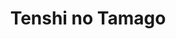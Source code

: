 --- 
title: "Tenshi no Tamago"
publishdate: "2019-4-29T16:48:46+02:00"
src: "https://365manga.net/manga/tenshi-no-tamago"
image: "https://data.365manga.net/images/thumbnails/19583-tenshi-no-tamago.jpg"
description: "This is a tempestuous and heartbreaking love story about Ayuta, a rounin who aspires to attend an art university, who, in a jam-packed train, falls in love with Haruhi, a psychiatrist eight years his senior. This is the manga adaptation of the Naoki Award-winning Murayama Yuka's bestseller."
---